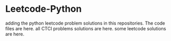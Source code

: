 # Leetcode-Python
adding the python leetcode problem solutions in this repositories. 
The code files are here.
all CTCI problems solutions are here.
some leetcode solutions are here.






































































































































































































































